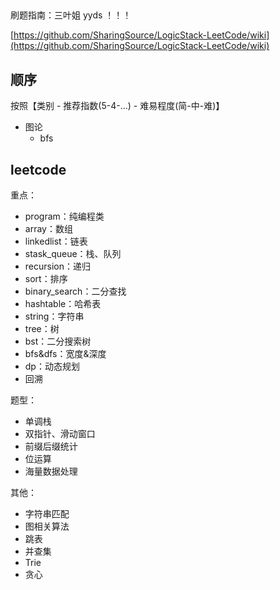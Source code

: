 ## 

刷题指南：三叶姐 yyds ！！！

[https://github.com/SharingSource/LogicStack-LeetCode/wiki](https://github.com/SharingSource/LogicStack-LeetCode/wiki)

## 顺序

按照【类别 - 推荐指数(5-4-...) - 难易程度(简-中-难)】
- 图论
  - bfs

## leetcode

重点：
- program：纯编程类
- array：数组
- linkedlist：链表
- stask_queue：栈、队列
- recursion：递归
- sort：排序
- binary_search：二分查找
- hashtable：哈希表
- string：字符串
- tree：树
- bst：二分搜索树
- bfs&dfs：宽度&深度
- dp：动态规划
- 回溯

题型：
- 单调栈
- 双指针、滑动窗口
- 前缀后缀统计
- 位运算
- 海量数据处理

其他：
- 字符串匹配
- 图相关算法
- 跳表
- 并查集
- Trie
- 贪心